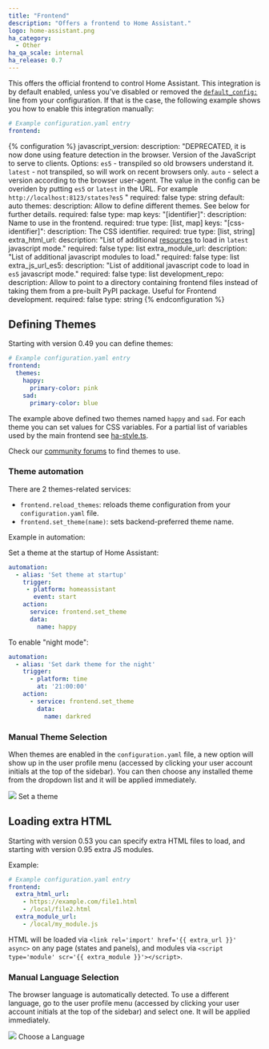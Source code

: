 ```yaml
---
title: "Frontend"
description: "Offers a frontend to Home Assistant."
logo: home-assistant.png
ha_category:
  - Other
ha_qa_scale: internal
ha_release: 0.7
---
```


This offers the official frontend to control Home Assistant. This integration is by default enabled, unless you've disabled or removed the [`default_config:`](https://www.home-assistant.io/integrations/default_config/) line from your configuration. If that is the case, the following example shows you how to enable this integration manually:

```yaml
# Example configuration.yaml entry
frontend:
```

{% configuration %}
  javascript_version:
    description: "DEPRECATED, it is now done using feature detection in the browser. Version of the JavaScript to serve to clients. Options: `es5` - transpiled so old browsers understand it.  `latest` - not transpiled, so will work on recent browsers only. `auto` - select a version according to the browser user-agent. The value in the config can be overiden by putting `es5` or `latest` in the URL. For example `http://localhost:8123/states?es5` "
    required: false
    type: string
    default: auto
  themes:
    description: Allow to define different themes. See below for further details.
    required: false
    type: map
    keys:
      "[identifier]":
        description: Name to use in the frontend.
        required: true
        type: [list, map]
        keys:
          "[css-identifier]":
            description: The CSS identifier.
            required: true
            type: [list, string]
  extra_html_url:
    description: "List of additional [resources](/developers/frontend_creating_custom_ui/) to load in `latest` javascript mode."
    required: false
    type: list
  extra_module_url:
    description: "List of additional javascript modules to load."
    required: false
    type: list
  extra_js_url_es5:
    description: "List of additional javascript code to load in `es5` javascript mode."
    required: false
    type: list
  development_repo:
    description: Allow to point to a directory containing frontend files instead of taking them from a pre-built PyPI package. Useful for Frontend development.
    required: false
    type: string
{% endconfiguration %}


## Defining Themes

Starting with version 0.49 you can define themes:

```yaml
# Example configuration.yaml entry
frontend:
  themes:
    happy:
      primary-color: pink
    sad:
      primary-color: blue
```

The example above defined two themes named `happy` and `sad`. For each theme you can set values for CSS variables. For a partial list of variables used by the main frontend see [ha-style.ts](https://github.com/home-assistant/home-assistant-polymer/blob/master/src/resources/ha-style.ts).

Check our [community forums](https://community.home-assistant.io/c/projects/themes) to find themes to use.

### Theme automation

There are 2 themes-related services:

 - `frontend.reload_themes`: reloads theme configuration from your `configuration.yaml` file.
 - `frontend.set_theme(name)`: sets backend-preferred theme name.

Example in automation:

Set a theme at the startup of Home Assistant:

```yaml
automation:
  - alias: 'Set theme at startup'
    trigger:
     - platform: homeassistant
       event: start
    action:
      service: frontend.set_theme
      data:
        name: happy
```

To enable "night mode":

```yaml
automation:
  - alias: 'Set dark theme for the night'
    trigger:
      - platform: time
        at: '21:00:00'
    action:
      - service: frontend.set_theme
        data:
          name: darkred
```

### Manual Theme Selection

When themes are enabled in the `configuration.yaml` file, a new option will show up in the user profile menu (accessed by clicking your user account initials at the top of the sidebar). You can then choose any installed theme from the dropdown list and it will be applied immediately.

<p class='img'>
  <img src='/images/frontend/user-theme.png' />
  Set a theme
</p>

## Loading extra HTML

Starting with version 0.53 you can specify extra HTML files to load, and starting with version 0.95 extra JS modules.

Example:

```yaml
# Example configuration.yaml entry
frontend:
  extra_html_url:
    - https://example.com/file1.html
    - /local/file2.html
  extra_module_url:
    - /local/my_module.js
```

HTML will be loaded via `<link rel='import' href='{{ extra_url }}' async>` on any page (states and panels), and modules via `<script type='module' scr='{{ extra_module }}'></script>`.

### Manual Language Selection

The browser language is automatically detected. To use a different language, go to the user profile menu (accessed by clicking your user account initials at the top of the sidebar) and select one. It will be applied immediately.

<p class='img'>
  <img src='/images/frontend/user-language.png' />
  Choose a Language
</p>
